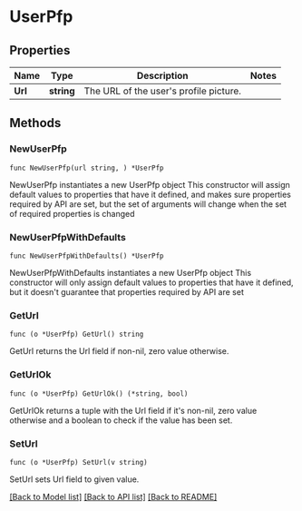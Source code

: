 # UserPfp

## Properties

Name | Type | Description | Notes
------------ | ------------- | ------------- | -------------
**Url** | **string** | The URL of the user&#39;s profile picture. | 

## Methods

### NewUserPfp

`func NewUserPfp(url string, ) *UserPfp`

NewUserPfp instantiates a new UserPfp object
This constructor will assign default values to properties that have it defined,
and makes sure properties required by API are set, but the set of arguments
will change when the set of required properties is changed

### NewUserPfpWithDefaults

`func NewUserPfpWithDefaults() *UserPfp`

NewUserPfpWithDefaults instantiates a new UserPfp object
This constructor will only assign default values to properties that have it defined,
but it doesn't guarantee that properties required by API are set

### GetUrl

`func (o *UserPfp) GetUrl() string`

GetUrl returns the Url field if non-nil, zero value otherwise.

### GetUrlOk

`func (o *UserPfp) GetUrlOk() (*string, bool)`

GetUrlOk returns a tuple with the Url field if it's non-nil, zero value otherwise
and a boolean to check if the value has been set.

### SetUrl

`func (o *UserPfp) SetUrl(v string)`

SetUrl sets Url field to given value.



[[Back to Model list]](../README.md#documentation-for-models) [[Back to API list]](../README.md#documentation-for-api-endpoints) [[Back to README]](../README.md)


